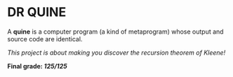# DR QUINE #

A __quine__ is a computer program (a kind of metaprogram) whose output and source code are identical.

*This project is about making you discover the recursion theorem of Kleene!*

__Final grade: *125/125*__
